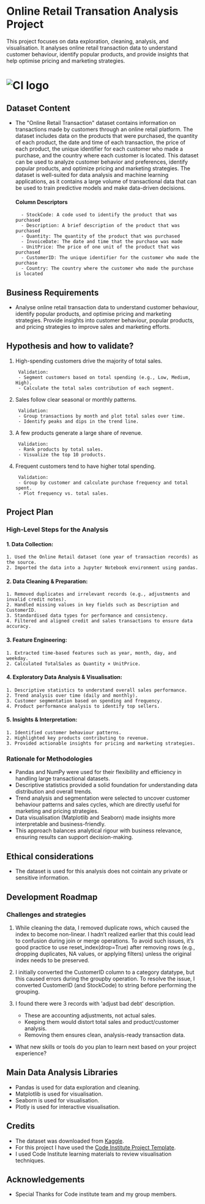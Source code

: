 # Online Retail Transation Analysis Project 

This project focuses on data exploration, cleaning, analysis, and visualisation. It analyses online retail transaction data to understand customer behaviour, identify popular products, and provide insights that help optimise pricing and marketing strategies.

# ![CI logo](https://codeinstitute.s3.amazonaws.com/fullstack/ci_logo_small.png)


## Dataset Content
* The "Online Retail Transaction" dataset contains information on transactions made by customers through an online retail platform. The dataset includes data on the products that were purchased, the quantity of each product, the date and time of each transaction, the price of each product, the unique identifier for each customer who made a purchase, and the country where each customer is located. This dataset can be used to analyze customer behavior and preferences, identify popular products, and optimize pricing and marketing strategies. The dataset is well-suited for data analysis and machine learning applications, as it contains a large volume of transactional data that can be used to train predictive models and make data-driven decisions.

    #### Column Descriptors
        - StockCode: A code used to identify the product that was purchased
        - Description: A brief description of the product that was purchased
        - Quantity: The quantity of the product that was purchased
        - InvoiceDate: The date and time that the purchase was made
        - UnitPrice: The price of one unit of the product that was purchased
        - CustomerID: The unique identifier for the customer who made the purchase
        - Country: The country where the customer who made the purchase is located
## Business Requirements
* Analyse online retail transaction data to understand customer behaviour, identify popular products, and optimise pricing and marketing strategies. Provide insights into customer behaviour, popular products, and pricing strategies to improve sales and marketing efforts.



## Hypothesis and how to validate?
1. High-spending customers drive the majority of total sales.

        Validation:
        - Segment customers based on total spending (e.g., Low, Medium, High).
        - Calculate the total sales contribution of each segment.


2. Sales follow clear seasonal or monthly patterns.

        Validation:
        - Group transactions by month and plot total sales over time.
        - Identify peaks and dips in the trend line.


3. A few products generate a large share of revenue.

        Validation:
        - Rank products by total sales.
        - Visualize the top 10 products.


4. Frequent customers tend to have higher total spending.

        Validation:
        - Group by customer and calculate purchase frequency and total spent.
        - Plot frequency vs. total sales.

## Project Plan
### High-Level Steps for the Analysis

#### 1. Data Collection:

    1. Used the Online Retail dataset (one year of transaction records) as the source.
    2. Imported the data into a Jupyter Notebook environment using pandas.

#### 2. Data Cleaning & Preparation:

    1. Removed duplicates and irrelevant records (e.g., adjustments and invalid credit notes).
    2. Handled missing values in key fields such as Description and CustomerID.
    3. Standardised data types for performance and consistency.
    4. Filtered and aligned credit and sales transactions to ensure data accuracy.

#### 3. Feature Engineering:

    1. Extracted time-based features such as year, month, day, and weekday.
    2. Calculated TotalSales as Quantity × UnitPrice.

#### 4. Exploratory Data Analysis & Visualisation:

    1. Descriptive statistics to understand overall sales performance.
    2. Trend analysis over time (daily and monthly).
    3. Customer segmentation based on spending and frequency.
    4. Product performance analysis to identify top sellers.

#### 5. Insights & Interpretation:

    1. Identified customer behaviour patterns.
    2. Highlighted key products contributing to revenue.
    3. Provided actionable insights for pricing and marketing strategies.

### Rationale for Methodologies

- Pandas and NumPy were used for their flexibility and efficiency in handling large transactional datasets.
- Descriptive statistics provided a solid foundation for understanding data distribution and overall trends.
- Trend analysis and segmentation were selected to uncover customer behaviour patterns and sales cycles, which are directly useful for marketing and pricing strategies.
- Data visualisation (Matplotlib and Seaborn) made insights more interpretable and business-friendly.
- This approach balances analytical rigour with business relevance, ensuring results can support decision-making.


## Ethical considerations
* The dataset is used for this analysis does not cointain any private or sensitive information.

## Development Roadmap

### Challenges and strategies

1. While cleaning the data, I removed duplicate rows, which caused the index to become non-linear. I hadn’t realized earlier that this could lead to confusion during join or merge operations. To avoid such issues, it’s good practice to use reset_index(drop=True) after removing rows (e.g., dropping duplicates, NA values, or applying filters) unless the original index needs to be preserved.

2. I initially converted the CustomerID column to a category datatype, but this caused errors during the groupby operation. To resolve the issue, I converted CustomerID (and StockCode) to string before performing the grouping.

3. I found there were 3 records with 'adjust bad debt' description. 
   - These are accounting adjustments, not actual sales.
   - Keeping them would distort total sales and product/customer analysis.
   - Removing them ensures clean, analysis-ready transaction data.

* What new skills or tools do you plan to learn next based on your project experience? 


## Main Data Analysis Libraries
- Pandas is used for data exploration and cleaning.
- Matplotlib is used for visualisation.
- Seaborn is used for visualisation.
- Plotly is used for interactive visualisation.


## Credits 

- The dataset was downloaded from [Kaggle](https://www.kaggle.com/datasets/abhishekrp1517/online-retail-transactions-dataset).
- For this project I have used the [Code Institute Project Template](https://github.com/Code-Institute-Org/data-analytics-template/tree/main).
- I used Code Institute learning materials to review visualisation techniques.


## Acknowledgements
* Special Thanks for Code institute team and my group members.